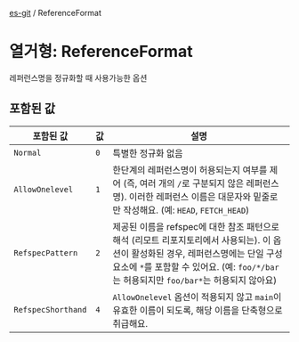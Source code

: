 [es-git](../globals.md) / ReferenceFormat

# 열거형: ReferenceFormat

레퍼런스명을 정규화할 때 사용가능한 옵션

## 포함된 값

| 포함된 값                                            | 값   | 설명                                                                                                                                               |
|--------------------------------------------------|-----|--------------------------------------------------------------------------------------------------------------------------------------------------|
| <a id="normal"></a> `Normal`                     | `0` | 특별한 정규화 없음                                                                                                                                       |
| <a id="allowonelevel"></a> `AllowOnelevel`       | `1` | 한단계의 레퍼런스명이 허용되는지 여부를 제어 (즉, 여러 개의 `/`로 구분되지 않은 레퍼런스명). 이러한 레퍼런스 이름은 대문자와 밑줄로만 작성해요. (예: `HEAD`, `FETCH_HEAD`)                                   |
| <a id="refspecpattern"></a> `RefspecPattern`     | `2` | 제공된 이름을 refspec에 대한 참조 패턴으로 해석 (리모트 리포지토리에서 사용되는). 이 옵션이 활성화된 경우, 레퍼런스명에는 단일 구성 요소에 `*`를 포함할 수 있어요. (예: `foo/*/bar`는 허용되지만 `foo/bar*`는 허용되지 않아요) |
| <a id="refspecshorthand"></a> `RefspecShorthand` | `4` | `AllowOnelevel` 옵션이 적용되지 않고 `main`이 유효한 이름이 되도록, 해당 이름을 단축형으로 취급해요.                                                                              |
